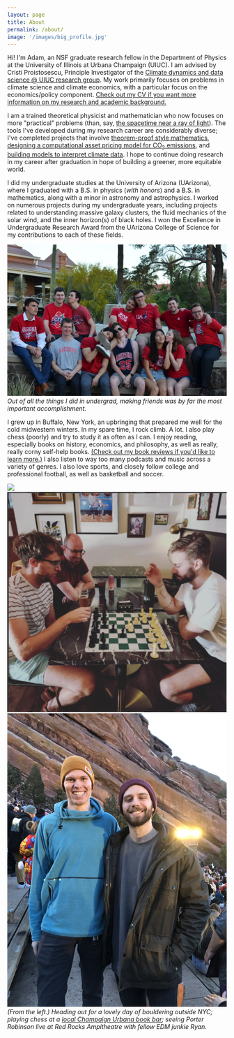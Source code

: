 ```yaml
---
layout: page
title: About
permalink: /about/
image: '/images/big_profile.jpg'
---
```


Hi! I'm Adam, an NSF graduate research fellow in the Department of Physics at the University of Illinois at Urbana Champaign (UIUC). I am advised by Cristi Proistosescu, Principle Investigator of the [Climate dynamics and data science @ UIUC research group](https://cdds-at-uiuc.github.io). My work primarily focuses on problems in climate science and climate economics, with a particular focus on the economics/policy component. [Check out my CV if you want more information on my research and academic background.](https://www.ambauer.com/files/cv/Bauer_CV.pdf)

I am a trained theoretical physicist and mathematician who now focuses on more "practical" problems (than, say, [the spacetime near a ray of light](https://www.ambauer.com/project/null-rays-penrose)). The tools I've developed during my research career are considerably diverse; I've completed projects that involve [theorem-proof style mathematics](https://www.ambauer.com/project/solar-wind), [designing a computational asset pricing model for CO<sub>2</sub> emissions](https://www.ambauer.com/project/risk-cost-of-carbon), and [building models to interpret climate data](https://www.ambauer.com/project/heat-waves). I hope to continue doing research in my career after graduation in hope of building a greener, more equitable world.

I did my undergraduate studies at the University of Arizona (UArizona), where I graduated with a B.S. in physics (_with honors_) and a B.S. in mathematics, along with a minor in astronomy and astrophysics. I worked on numerous projects during my undergraduate years, including projects related to understanding massive galaxy clusters, the fluid mechanics of the solar wind, and the inner horizon(s) of black holes. I won the Excellence in Undergraduate Research Award from the UArizona College of Science for my contributions to each of these fields.

<div class="gallery-box">
  <div class="gallery">
    <img src="/images/about-images/friends.jpg" loading="lazy">
  </div>
  <em>Out of all the things I did in undergrad, making friends was by far the most important accomplishment.</em>
</div>

I grew up in Buffalo, New York, an upbringing that prepared me well for the cold midwestern winters. In my spare time, I rock climb. A lot. I also play chess (poorly) and try to study it as often as I can. I enjoy reading, especially books on history, economics, and philosophy, as well as really, really corny self-help books. [(Check out my book reviews if you'd like to learn more.)](https://www.ambauer.com/tags/?tag=book-review) I also listen to way too many podcasts and music across a variety of genres. I also love sports, and closely follow college and professional football, as well as basketball and soccer.

<div class="gallery-box">
  <div class="gallery">
    <img src="/images/about-images/bouldering.JPEG" loading="lazy">
    <img src="/images/about-images/chess.png" loading="lazy">
    <img src="/images/about-images/ryan.JPG" loading="lazy">
  </div>
  <em>(From the left.) Heading out for a lovely day of bouldering outside NYC; playing chess at a <a href="https://www.literarybookbar.com/">local Champaign Urbana book bar</a>; seeing Porter Robinson live at Red Rocks Ampitheatre with fellow EDM junkie Ryan.</em>
</div>
